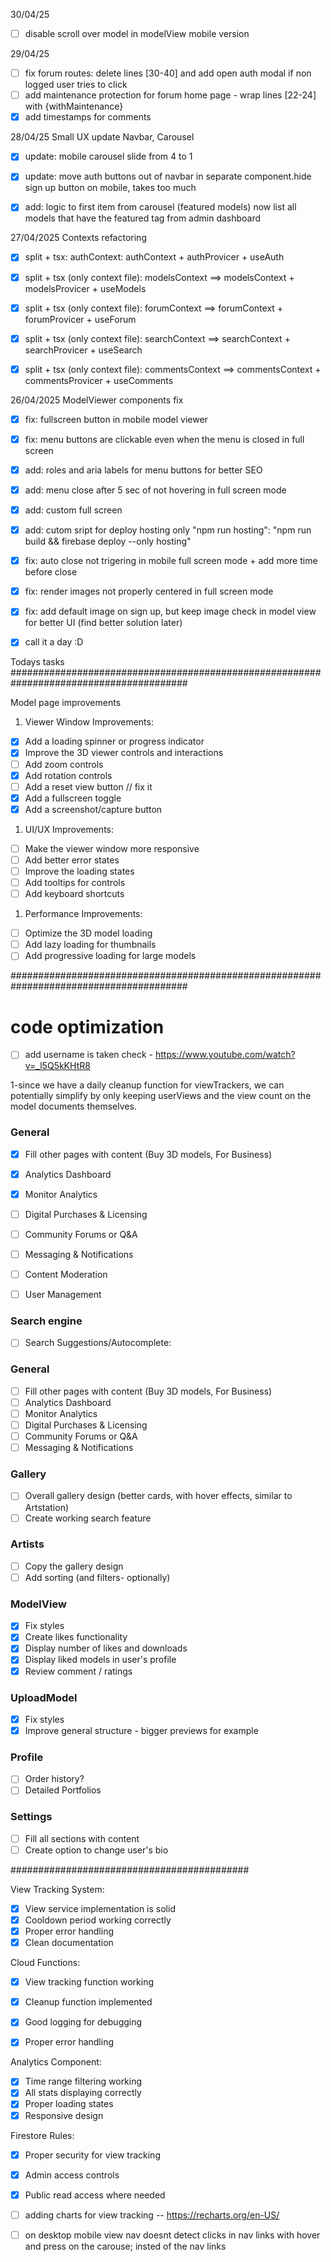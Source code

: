 
30/04/25
- [ ] disable scroll over model in modelView mobile version


29/04/25
- [ ] fix forum routes: delete lines [30-40] and add open auth modal if non logged user tries to click
- [ ] add maintenance protection for forum home page - wrap lines [22-24] with {withMaintenance}
- [x] add timestamps for comments
  
28/04/25
Small UX update Navbar, Carousel
- [x] update: mobile carousel slide from 4 to 1
- [x] update: move auth buttons out of navbar in separate component.hide sign up button on mobile, takes too much 
- [x] add: logic to first item from carousel (featured models) now list all models that have the featured tag from admin dashboard


27/04/2025
Contexts refactoring
- [x] split + tsx: authContext: authContext + authProvicer + useAuth
- [x] split + tsx (only context file): modelsContext ==> modelsContext + modelsProvicer + useModels
- [x] split + tsx (only context file): forumContext ==> forumContext + forumProvicer + useForum
- [x] split + tsx (only context file): searchContext ==> searchContext + searchProvicer + useSearch
- [x] split + tsx (only context file): commentsContext ==> commentsContext + commentsProvicer + useComments


26/04/2025
ModelViewer components fix
- [x] fix: fullscreen button in mobile model viewer
- [x] fix: menu buttons are clickable even when the menu is closed in full screen
- [x] add: roles and aria labels for menu buttons for better SEO
- [x] add: menu close after 5 sec of not hovering in full screen mode 
- [x] add: custom full screen  
- [x] add: cutom sript for deploy hosting only "npm run hosting": "npm run build && firebase deploy --only hosting"
- [x] fix: auto close not trigering in mobile full screen mode + add more time before close
- [x] fix: render images not properly centered in full screen mode
- [x] fix: add default image on sign up, but keep image check in model view for better UI (find better solution later)
- [x] call it a day :D


Todays tasks
########################################################################################

Model page improvements

1. Viewer Window Improvements:
- [x] Add a loading spinner or progress indicator
- [x] Improve the 3D viewer controls and interactions
- [ ] Add zoom controls
- [x] Add rotation controls
- [ ] Add a reset view button                                               // fix it
- [x] Add a fullscreen toggle
- [x] Add a screenshot/capture button
  
1. UI/UX Improvements:
- [ ] Make the viewer window more responsive
- [ ] Add better error states
- [ ] Improve the loading states
- [ ] Add tooltips for controls
- [ ] Add keyboard shortcuts
  
1. Performance Improvements:
- [ ] Optimize the 3D model loading
- [ ] Add lazy loading for thumbnails
- [ ] Add progressive loading for large models

########################################################################################








# code optimization
- [ ] add username is taken check - https://www.youtube.com/watch?v=_l5Q5kKHtR8


1-since we have a daily cleanup function for viewTrackers, 
we can potentially simplify by only keeping userViews and 
the view count on the model documents themselves.



### General
- [x] Fill other pages with content (Buy 3D models, For Business)
- [x] Analytics Dashboard
- [x] Monitor Analytics
- [ ] Digital Purchases & Licensing
- [ ] Community Forums or Q&A
- [ ] Messaging & Notifications

- [ ] Content Moderation
- [ ] User Management

### Search engine
- [ ] Search Suggestions/Autocomplete:

### General
- [ ] Fill other pages with content (Buy 3D models, For Business)
- [ ] Analytics Dashboard
- [ ] Monitor Analytics
- [ ] Digital Purchases & Licensing
- [ ] Community Forums or Q&A
- [ ] Messaging & Notifications

### Gallery
- [ ] Overall gallery design (better cards, with hover effects, similar to Artstation)
- [ ] Create working search feature

### Artists
- [ ] Copy the gallery design
- [ ] Add sorting (and filters- optionally)

### ModelView
- [x] Fix styles
- [x] Create likes functionality
- [x] Display number of likes and downloads
- [x] Display liked models in user's profile
- [x] Review comment / ratings

### UploadModel
- [x] Fix styles
- [x] Improve general structure - bigger previews for example

### Profile
- [ ] Order history?
- [ ] Detailed Portfolios

### Settings
- [ ] Fill all sections with content
- [ ] Create option to change user's bio

###########################################

View Tracking System:
- [x] View service implementation is solid
- [x] Cooldown period working correctly
- [x] Proper error handling
- [x] Clean documentation

Cloud Functions:
- [x] View tracking function working
- [x] Cleanup function implemented
- [x] Good logging for debugging
- [x] Proper error handling


Analytics Component:
- [x] Time range filtering working
- [x] All stats displaying correctly
- [x] Proper loading states
- [x] Responsive design

Firestore Rules:
- [x] Proper security for view tracking
- [x] Admin access controls
- [x] Public read access where needed

- [ ] adding charts for view tracking -- https://recharts.org/en-US/




- [ ] on desktop mobile view nav doesnt detect clicks in nav links with hover and press on the carouse; insted of the nav links

